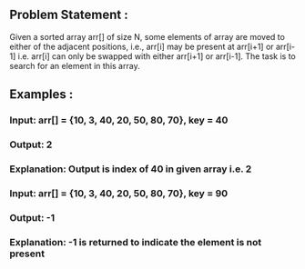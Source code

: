 ## Problem Statement :
Given a sorted array arr[] of size N, some elements of array are moved to either of the adjacent positions, i.e., arr[i] may be present at arr[i+1] or arr[i-1] i.e. arr[i] can only be swapped with either arr[i+1] or arr[i-1]. The task is to search for an element in this array.

## Examples : 

### Input: arr[] =  {10, 3, 40, 20, 50, 80, 70}, key = 40
### Output: 2 
### Explanation: Output is index of 40 in given array i.e. 2

### Input: arr[] =  {10, 3, 40, 20, 50, 80, 70}, key = 90
### Output: -1
### Explanation: -1 is returned to indicate the element is not present
